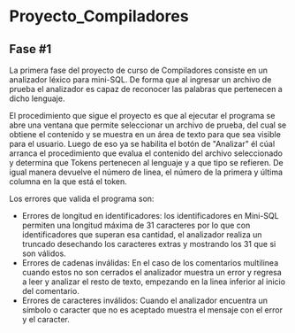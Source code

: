 # Proyecto_Compiladores
## Fase #1 
La primera fase del proyecto de curso de Compiladores consiste en un analizador léxico para mini-SQL. De forma que al ingresar un archivo 
de prueba el analizador es capaz de reconocer las palabras que pertenecen a dicho lenguaje.

El procedimiento que sigue el proyecto es que al ejecutar el programa se abre una ventana que permite seleccionar un archivo de prueba, del 
cual se obtiene el contenido y se muestra en un área de texto para que sea visible para el usuario. Luego de eso ya se habilita el botón de 
"Analizar" él cúal arranca el procedimiento que evalua el contenido del archivo seleccionado y determina que Tokens pertenecen al lenguaje 
y a que tipo se refieren. De igual manera devuelve el número de linea, el número de la primera y última columna en la que está el token.

Los errores que valida el programa son:
- Errores de longitud en identificadores: los identificadores en Mini-SQL permiten una longitud máxima de 31 caracteres por lo que con 
identificadores que superan esa cantidad, el analizador realiza un truncado desechando los caracteres extras y mostrando los 31 que si son 
válidos.
- Errores de cadenas inválidas: En el caso de los comentarios multilinea cuando estos no son cerrados el analizador muestra un error y 
regresa a leer y analizar el resto de texto, empezando en la linea inferior al inicio del comentario.
- Errores de caracteres inválidos: Cuando el analizador encuentra un símbolo o caracter que no es aceptado muestra el mensaje con el error 
y el caracter.
